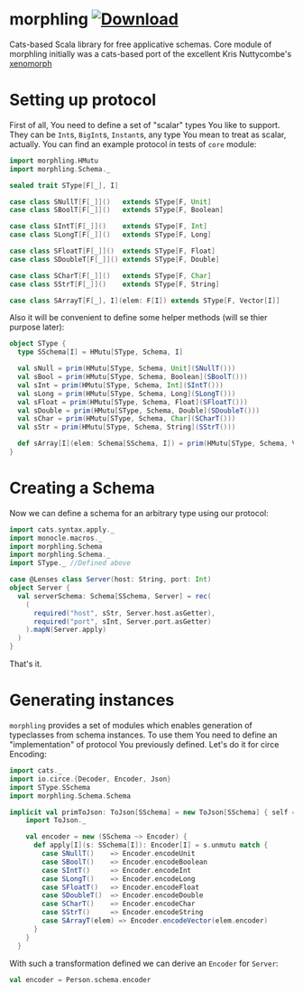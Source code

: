 # morphling [ ![Download](https://api.bintray.com/packages/danslapman/maven/morphling/images/download.svg) ](https://bintray.com/danslapman/maven/morphling/_latestVersion)
Cats-based Scala library for free applicative schemas. Core module of morphling
initially was a cats-based port of the excellent Kris Nuttycombe's [xenomorph](https://github.com/nuttycom/xenomorph)

# Setting up protocol
First of all, You need to define a set of "scalar" types You like to support.
They can be `Int`s, `BigInt`s, `Instant`s, any type You mean to treat as scalar, actually.
You can find an example protocol in tests of `core` module:

```scala
import morphling.HMutu
import morphling.Schema._

sealed trait SType[F[_], I]

case class SNullT[F[_]]()   extends SType[F, Unit]
case class SBoolT[F[_]]()   extends SType[F, Boolean]

case class SIntT[F[_]]()    extends SType[F, Int]
case class SLongT[F[_]]()   extends SType[F, Long]

case class SFloatT[F[_]]()  extends SType[F, Float]
case class SDoubleT[F[_]]() extends SType[F, Double]

case class SCharT[F[_]]()   extends SType[F, Char]
case class SStrT[F[_]]()    extends SType[F, String]

case class SArrayT[F[_], I](elem: F[I]) extends SType[F, Vector[I]]
```

Also it will be convenient to define some helper methods (will se thier purpose later):
```scala
object SType {
  type SSchema[I] = HMutu[SType, Schema, I]

  val sNull = prim(HMutu[SType, Schema, Unit](SNullT()))
  val sBool = prim(HMutu[SType, Schema, Boolean](SBoolT()))
  val sInt = prim(HMutu[SType, Schema, Int](SIntT()))
  val sLong = prim(HMutu[SType, Schema, Long](SLongT()))
  val sFloat = prim(HMutu[SType, Schema, Float](SFloatT()))
  val sDouble = prim(HMutu[SType, Schema, Double](SDoubleT()))
  val sChar = prim(HMutu[SType, Schema, Char](SCharT()))
  val sStr = prim(HMutu[SType, Schema, String](SStrT()))

  def sArray[I](elem: Schema[SSchema, I]) = prim(HMutu[SType, Schema, Vector[I]](SArrayT(elem)))
}
```

# Creating a Schema

Now we can define a schema for an arbitrary type using our protocol:

```scala
import cats.syntax.apply._
import monocle.macros._
import morphling.Schema
import morphling.Schema._
import SType._ //Defined above

case @Lenses class Server(host: String, port: Int)
object Server {
  val serverSchema: Schema[SSchema, Server] = rec(
    (
      required("host", sStr, Server.host.asGetter),
      required("port", sInt, Server.port.asGetter)
    ).mapN(Server.apply)
  )
}
```

That's it.

# Generating instances

`morphling` provides a set of modules which enables generation of typeclasses
from schema instances. To use them You need to define an "implementation"
of protocol You previously defined. Let's do it for circe Encoding:

```scala
import cats._
import io.circe.{Decoder, Encoder, Json}
import SType.SSchema
import morphling.Schema.Schema

implicit val primToJson: ToJson[SSchema] = new ToJson[SSchema] { self =>
    import ToJson._

    val encoder = new (SSchema ~> Encoder) {
      def apply[I](s: SSchema[I]): Encoder[I] = s.unmutu match {
        case SNullT()    => Encoder.encodeUnit
        case SBoolT()    => Encoder.encodeBoolean
        case SIntT()     => Encoder.encodeInt
        case SLongT()    => Encoder.encodeLong
        case SFloatT()   => Encoder.encodeFloat
        case SDoubleT()  => Encoder.encodeDouble
        case SCharT()    => Encoder.encodeChar
        case SStrT()     => Encoder.encodeString
        case SArrayT(elem) => Encoder.encodeVector(elem.encoder)
      }
    }
  }
```

With such a transformation defined we can derive an `Encoder` for `Server`:

```scala
val encoder = Person.schema.encoder
```